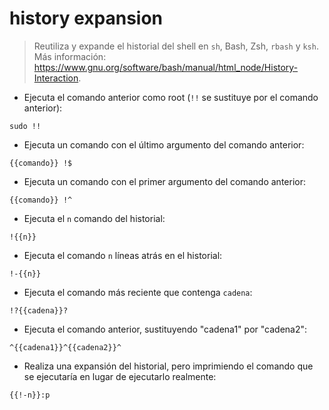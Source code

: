 # history expansion

> Reutiliza y expande el historial del shell en `sh`, Bash, Zsh, `rbash` y `ksh`.
> Más información: <https://www.gnu.org/software/bash/manual/html_node/History-Interaction>.

- Ejecuta el comando anterior como root (`!!` se sustituye por el comando anterior):

`sudo !!`

- Ejecuta un comando con el último argumento del comando anterior:

`{{comando}} !$`

- Ejecuta un comando con el primer argumento del comando anterior:

`{{comando}} !^`

- Ejecuta el `n` comando del historial:

`!{{n}}`

- Ejecuta el comando `n` líneas atrás en el historial:

`!-{{n}}`

- Ejecuta el comando más reciente que contenga `cadena`:

`!?{{cadena}}?`

- Ejecuta el comando anterior, sustituyendo "cadena1" por "cadena2":

`^{{cadena1}}^{{cadena2}}^`

- Realiza una expansión del historial, pero imprimiendo el comando que se ejecutaría en lugar de ejecutarlo realmente:

`{{!-n}}:p`
